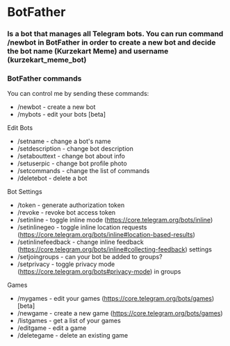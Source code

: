 # BotFather 
### Is a bot that manages all Telegram bots. You can run command /newbot in BotFather in order to create a new bot and decide the bot name (Kurzekart Meme) and username (kurzekart_meme_bot)

### BotFather commands

You can control me by sending these commands:

- /newbot - create a new bot
- /mybots - edit your bots [beta]

Edit Bots
- /setname - change a bot's name
- /setdescription - change bot description
- /setabouttext - change bot about info
- /setuserpic - change bot profile photo
- /setcommands - change the list of commands
- /deletebot - delete a bot

Bot Settings
- /token - generate authorization token
- /revoke - revoke bot access token
- /setinline - toggle inline mode (https://core.telegram.org/bots/inline)
- /setinlinegeo - toggle inline location requests (https://core.telegram.org/bots/inline#location-based-results)
- /setinlinefeedback - change inline feedback (https://core.telegram.org/bots/inline#collecting-feedback) settings
- /setjoingroups - can your bot be added to groups?
- /setprivacy - toggle privacy mode (https://core.telegram.org/bots#privacy-mode) in groups

Games
- /mygames - edit your games (https://core.telegram.org/bots/games) [beta]
- /newgame - create a new game (https://core.telegram.org/bots/games)
- /listgames - get a list of your games
- /editgame - edit a game
- /deletegame - delete an existing game